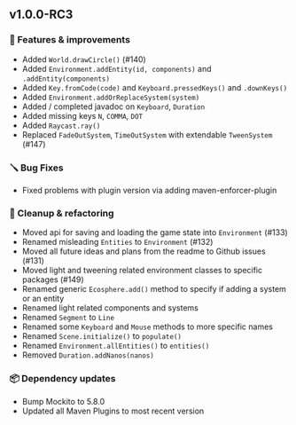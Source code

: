 ## v1.0.0-RC3


### 🚀 Features & improvements

- Added `World.drawCircle()` (#140)
- Added `Environment.addEntity(id, components)` and `.addEntity(components)`
- Added `Key.fromCode(code)` and `Keyboard.pressedKeys()` and `.downKeys()`
- Added `Environment.addOrReplaceSystem(system)`
- Added / completed javadoc on `Keyboard`, `Duration`
- Added missing keys `N`, `COMMA`, `DOT`
- Added `Raycast.ray()`
- Replaced `FadeOutSystem`, `TimeOutSystem` with extendable `TweenSystem` (#147)

### 🪛 Bug Fixes

- Fixed problems with plugin version via adding maven-enforcer-plugin

### 🧽 Cleanup & refactoring

- Moved api for saving and loading the game state into `Environment` (#133)
- Renamed misleading `Entities` to `Environment` (#132)
- Moved all future ideas and plans from the readme to Github issues (#131)
- Moved light and tweening related environment classes to specific packages (#149)
- Renamed generic `Ecosphere.add()` method to specify if adding a system or an entity
- Renamed light related components and systems
- Renamed `Segment` to `Line`
- Renamed some `Keyboard` and `Mouse` methods to more specific names
- Renamed `Scene.initialize()` to `populate()`
- Renamed `Environment.allEntities()` to `entities()`
- Removed `Duration.addNanos(nanos)`

### 📦 Dependency updates

- Bump Mockito to 5.8.0
- Updated all Maven Plugins to most recent version
